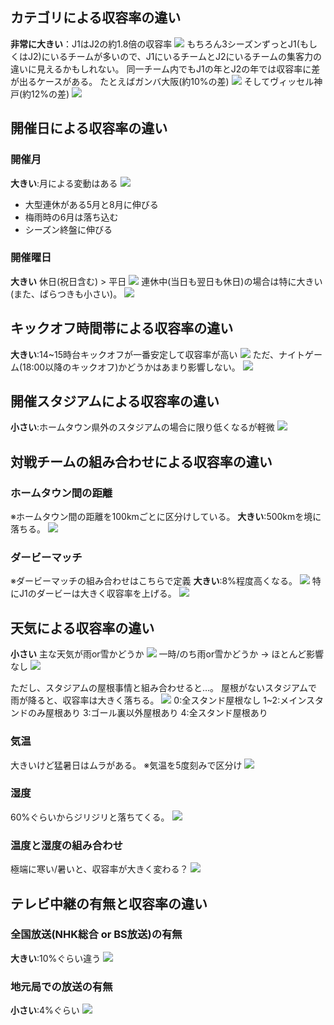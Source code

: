 ## カテゴリによる収容率の違い
__非常に大きい__：J1はJ2の約1.8倍の収容率
![](2020-02-04-15-47-50.png)
もちろん3シーズンずっとJ1(もしくはJ2)にいるチームが多いので、J1にいるチームとJ2にいるチームの集客力の違いに見えるかもしれない。
同一チーム内でもJ1の年とJ2の年では収容率に差が出るケースがある。
たとえばガンバ大阪(約10%の差)
![](2020-02-04-15-48-51.png)
そしてヴィッセル神戸(約12%の差)
![](2020-02-04-15-49-32.png)

## 開催日による収容率の違い
### 開催月
__大きい__:月による変動はある
![](2020-02-04-13-23-45.png)
- 大型連休がある5月と8月に伸びる
- 梅雨時の6月は落ち込む
- シーズン終盤に伸びる

### 開催曜日
__大きい__
休日(祝日含む) > 平日
![](2020-02-04-13-27-54.png)
連休中(当日も翌日も休日)の場合は特に大きい(また、ばらつきも小さい)。
![](2020-02-04-13-34-17.png)

## キックオフ時間帯による収容率の違い
__大きい__:14~15時台キックオフが一番安定して収容率が高い
![](2020-02-04-13-37-41.png)
ただ、ナイトゲーム(18:00以降のキックオフ)かどうかはあまり影響しない。
![](2020-02-04-13-39-17.png)

## 開催スタジアムによる収容率の違い
__小さい__:ホームタウン県外のスタジアムの場合に限り低くなるが軽微
![](2020-02-04-13-47-01.png)

## 対戦チームの組み合わせによる収容率の違い
### ホームタウン間の距離
※ホームタウン間の距離を100kmごとに区分けしている。
__大きい__:500kmを境に落ちる。
![](2020-02-04-13-54-36.png)

### ダービーマッチ
※ダービーマッチの組み合わせはこちらで定義
__大きい__:8%程度高くなる。
![](2020-02-04-14-50-19.png)
特にJ1のダービーは大きく収容率を上げる。
![](2020-02-04-14-50-37.png)

## 天気による収容率の違い
__小さい__
主な天気が雨or雪かどうか
![](2020-02-04-14-53-30.png)
一時/のち雨or雪かどうか → ほとんど影響なし
![](2020-02-04-14-53-42.png)

ただし、スタジアムの屋根事情と組み合わせると…。
屋根がないスタジアムで雨が降ると、収容率は大きく落ちる。
![](2020-02-04-14-57-32.png)
0:全スタンド屋根なし
1~2:メインスタンドのみ屋根あり
3:ゴール裏以外屋根あり
4:全スタンド屋根あり

### 気温
大きいけど猛暑日はムラがある。
※気温を5度刻みで区分け
![](2020-02-04-15-20-13.png)

### 湿度
60%ぐらいからジリジリと落ちてくる。
![](2020-02-04-15-37-06.png)

### 温度と湿度の組み合わせ
極端に寒い/暑いと、収容率が大きく変わる？
![](2020-02-04-15-43-08.png)

## テレビ中継の有無と収容率の違い
### 全国放送(NHK総合 or BS放送)の有無
__大きい__:10%ぐらい違う
![](2020-02-04-15-58-11.png)
### 地元局での放送の有無
__小さい__:4%ぐらい
![](2020-02-04-16-00-14.png)

